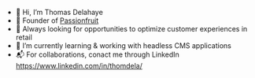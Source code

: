 - 👋 Hi, I’m Thomas Delahaye
- 💸 Founder of [Passionfruit](https://github.com/be-passionfruit)
- 👀 Always looking for opportunities to optimize customer experiences in retail
- 🌱 I’m currently learning & working with headless CMS applications
- 📬 For collaborations, conact me through LinkedIn https://www.linkedin.com/in/thomdela/
